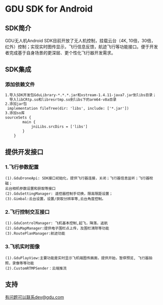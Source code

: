 # GDU SDK for Android

## SDK简介
GDU无人机Android SDK目前开放了无人机控制，挂载云台（4K,
10倍，30倍，红外）控制；实现实时图传显示，飞行信息反馈，航迹飞行等功能接口。便于开发者完成基于自身场景的更深层、更个性化飞行器开发需求。

## SDK集成
### 添加依赖文件
~~~xml
1.导入SDK开发包GduLibrary-*.*.*.jar和xstream-1.4.11-java7.jar到libs目录； 
  导入libCRtp.so和libresrtmp.so到libs下的arm64-v8a目录
2.添加jar包
 implementation fileTree(dir: 'libs', include: ['*.jar'])
3.添加so库
sourceSets {
        main {
            jniLibs.srcDirs = ['libs']
        }
    }
~~~
## 提供开发接口
### 1.飞行参数配置
    (1).GduDroneApi: SDK接口初始化，提供飞行器连接，关闭；飞行器信息监听；飞行器校磁；
    云台相机参数设置和获取等接口
    (2).GduSettingManager: 遥控器控制手切换，限高限距设置；
    (3).Gimbal:云台设置，设置/获取分辨率等,云台角度控制。
### 2.飞行控制交互接口 
    (1).GduControlManager: 飞机基本控制,起飞，降落，返航
    (2).GduMapManager:提供电子围栏点上传，及围栏清除等功能
    (3).RoutePlanManager:航迹功能
### 3.飞机实时图像
    (1).GduPlayView:主要功能是实时显示飞机端图传画面，提供开始，暂停预览, 飞行器拍照，录像等等功能
    (2).CustomRTMPSender：云端推流  
    
## 支持
   有问题可以联系dev@gdu.com 
   
   